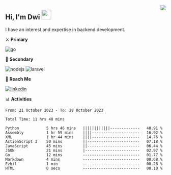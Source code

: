 [<img src="https://komarev.com/ghpvc/?username=masred&color=green&style=flat-square&label=Profile+Views" align="right">](github.com/masred)

## Hi, I'm Dwi <img src="https://raw.githubusercontent.com/MartinHeinz/MartinHeinz/master/wave.gif" width="30px">

I have an interest and expertise in backend development.

⚔️ **Primary**

![go](https://img.shields.io/badge/---?logo=go&label=Golang&style=social)

🔪 **Secondary**

![nodejs](https://img.shields.io/badge/---?logo=node.js&label=Node.js&style=social&logoColor=green)
![laravel](https://img.shields.io/badge/---?logo=laravel&label=Laravel&style=social)

🔗 **Reach Me**

[![linkedin](https://img.shields.io/badge/---?logo=linkedin&label=LinkedIn&style=social)](https://linkedin.com/in/dwifitriyanto)

📊 **Activities**

<!--START_SECTION:waka-->

```all_time
From: 21 October 2023 - To: 28 October 2023

Total Time: 11 hrs 48 mins

Python            5 hrs 46 mins   ||||||||||||-------------   48.91 %
Assembly          1 hr 59 mins    ||||---------------------   16.92 %
XML               1 hr 44 mins    ||||---------------------   14.76 %
ActionScript 3    50 mins         ||-----------------------   07.18 %
JavaScript        45 mins         ||-----------------------   06.44 %
JSON              21 mins         |------------------------   02.97 %
Go                12 mins         -------------------------   01.77 %
Markdown          4 mins          -------------------------   00.68 %
Ezhil             1 min           -------------------------   00.28 %
HTML              0 secs          -------------------------   00.10 %
```

<!--END_SECTION:waka-->
